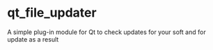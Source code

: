 # qt_file_updater
A simple plug-in module for Qt to check updates for your soft and for update as a result
